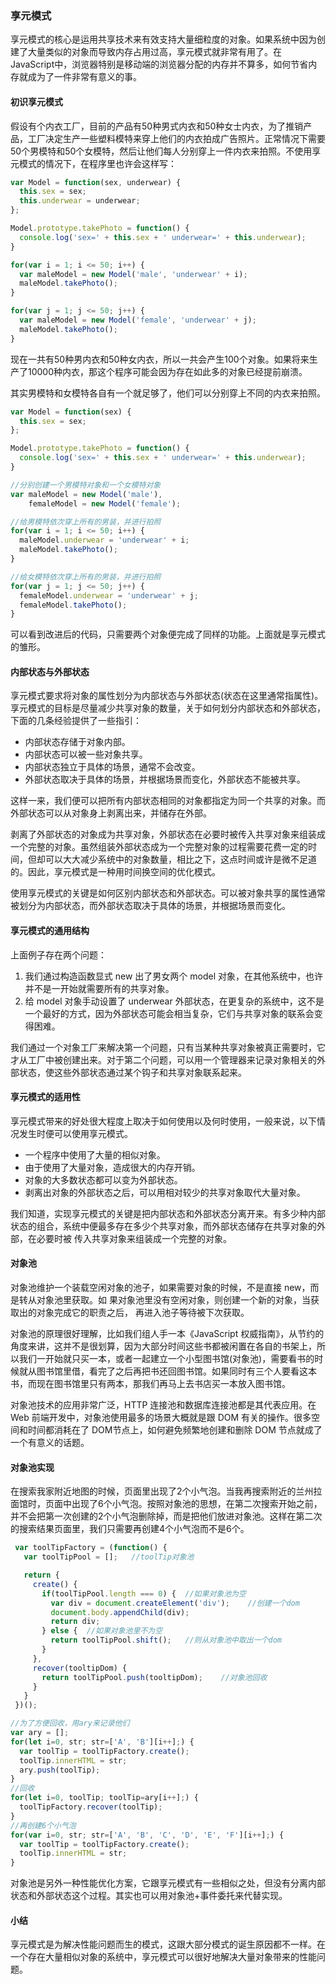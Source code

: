 ### 享元模式

享元模式的核心是运用共享技术来有效支持大量细粒度的对象。如果系统中因为创建了大量类似的对象而导致内存占用过高，享元模式就非常有用了。在JavaScript中，浏览器特别是移动端的浏览器分配的内存并不算多，如何节省内存就成为了一件非常有意义的事。

#### 初识享元模式

假设有个内衣工厂，目前的产品有50种男式内衣和50种女士内衣，为了推销产品，工厂决定生产一些塑料模特来穿上他们的内衣拍成广告照片。正常情况下需要50个男模特和50个女模特，然后让他们每人分别穿上一件内衣来拍照。不使用享元模式的情况下，在程序里也许会这样写：

```js
var Model = function(sex, underwear) {
  this.sex = sex;
  this.underwear = underwear;
};

Model.prototype.takePhoto = function() {
  console.log('sex=' + this.sex + ' underwear=' + this.underwear);
}

for(var i = 1; i <= 50; i++) {
  var maleModel = new Model('male', 'underwear' + i);
  maleModel.takePhoto();
}

for(var j = 1; j <= 50; j++) {
  var maleModel = new Model('female', 'underwear' + j);
  maleModel.takePhoto();
}
```

现在一共有50种男内衣和50种女内衣，所以一共会产生100个对象。如果将来生产了10000种内衣，那这个程序可能会因为存在如此多的对象已经提前崩溃。

其实男模特和女模特各自有一个就足够了，他们可以分别穿上不同的内衣来拍照。

```js
var Model = function(sex) {
  this.sex = sex;
};

Model.prototype.takePhoto = function() {
  console.log('sex=' + this.sex + ' underwear=' + this.underwear);
}

//分别创建一个男模特对象和一个女模特对象
var maleModel = new Model('male'),
    femaleModel = new Model('female');

//给男模特依次穿上所有的男装，并进行拍照
for(var i = 1; i <= 50; i++) {
  maleModel.underwear = 'underwear' + i;
  maleModel.takePhoto();
}

//给女模特依次穿上所有的男装，并进行拍照
for(var j = 1; j <= 50; j++) {
  femaleModel.underwear = 'underwear' + j;
  femaleModel.takePhoto();
}
```

可以看到改进后的代码，只需要两个对象便完成了同样的功能。上面就是享元模式的雏形。

#### 内部状态与外部状态

享元模式要求将对象的属性划分为内部状态与外部状态(状态在这里通常指属性)。享元模式的目标是尽量减少共享对象的数量，关于如何划分内部状态和外部状态，下面的几条经验提供了一些指引：

- 内部状态存储于对象内部。
- 内部状态可以被一些对象共享。
- 内部状态独立于具体的场景，通常不会改变。
- 外部状态取决于具体的场景，并根据场景而变化，外部状态不能被共享。

这样一来，我们便可以把所有内部状态相同的对象都指定为同一个共享的对象。而外部状态可以从对象身上剥离出来，并储存在外部。

剥离了外部状态的对象成为共享对象，外部状态在必要时被传入共享对象来组装成一个完整的对象。虽然组装外部状态成为一个完整对象的过程需要花费一定的时间，但却可以大大减少系统中的对象数量，相比之下，这点时间或许是微不足道的。因此，享元模式是一种用时间换空间的优化模式。

使用享元模式的关键是如何区别内部状态和外部状态。可以被对象共享的属性通常被划分为内部状态，而外部状态取决于具体的场景，并根据场景而变化。

#### 享元模式的通用结构

上面例子存在两个问题：

1. 我们通过构造函数显式 new 出了男女两个 model 对象，在其他系统中，也许并不是一开始就需要所有的共享对象。
2. 给 model 对象手动设置了 underwear 外部状态，在更复杂的系统中，这不是一个最好的方式，因为外部状态可能会相当复杂，它们与共享对象的联系会变得困难。

我们通过一个对象工厂来解决第一个问题，只有当某种共享对象被真正需要时，它才从工厂中被创建出来。对于第二个问题，可以用一个管理器来记录对象相关的外部状态，使这些外部状态通过某个钩子和共享对象联系起来。

#### 享元模式的适用性

享元模式带来的好处很大程度上取决于如何使用以及何时使用，一般来说，以下情况发生时便可以使用享元模式。

- 一个程序中使用了大量的相似对象。
- 由于使用了大量对象，造成很大的内存开销。
- 对象的大多数状态都可以变为外部状态。
- 剥离出对象的外部状态之后，可以用相对较少的共享对象取代大量对象。

我们知道，实现享元模式的关键是把内部状态和外部状态分离开来。有多少种内部状态的组合，系统中便最多存在多少个共享对象，而外部状态储存在共享对象的外部，在必要时被 传入共享对象来组装成一个完整的对象。 

#### 对象池

对象池维护一个装载空闲对象的池子，如果需要对象的时候，不是直接 new，而是转从对象池里获取。如
果对象池里没有空闲对象，则创建一个新的对象，当获取出的对象完成它的职责之后， 再进入池子等待被下次获取。

对象池的原理很好理解，比如我们组人手一本《JavaScript 权威指南》，从节约的角度来讲，这并不是很划算，因为大部分时间这些书都被闲置在各自的书架上，所以我们一开始就只买一本，或者一起建立一个小型图书馆(对象池)，需要看书的时候就从图书馆里借，看完了之后再把书还回图书馆。如果同时有三个人要看这本书，而现在图书馆里只有两本，那我们再马上去书店买一本放入图书馆。

对象池技术的应用非常广泛，HTTP 连接池和数据库连接池都是其代表应用。在 Web 前端开发中，对象池使用最多的场景大概就是跟 DOM 有关的操作。很多空间和时间都消耗在了 DOM节点上，如何避免频繁地创建和删除 DOM 节点就成了一个有意义的话题。

#### 对象池实现

在搜索我家附近地图的时候，页面里出现了2个小气泡。当我再搜索附近的兰州拉面馆时，页面中出现了6个小气泡。按照对象池的思想，在第二次搜索开始之前，并不会把第一次创建的2个小气泡删除掉，而是把他们放进对象池。这样在第二次的搜索结果页面里，我们只需要再创建4个小气泡而不是6个。

```js
 var toolTipFactory = (function() {
   var toolTipPool = [];   //toolTip对象池

   return {
     create() {
       if(toolTipPool.length === 0) {  //如果对象池为空
         var div = document.createElement('div');    //创建一个dom
         document.body.appendChild(div);
         return div;
       } else {  //如果对象池里不为空
         return toolTipPool.shift();   //则从对象池中取出一个dom
       }
     },
     recover(tooltipDom) {
       return toolTipPool.push(tooltipDom);    //对象池回收
     }
   }
 })();

//为了方便回收，用ary来记录他们
var ary = [];
for(let i=0, str; str=['A', 'B'][i++];) {
  var toolTip = toolTipFactory.create();
  toolTip.innerHTML = str;
  ary.push(toolTip);
}
//回收
for(let i=0, toolTip; toolTip=ary[i++];) {
  toolTipFactory.recover(toolTip);
}
//再创建6个小气泡
for(var i=0, str; str=['A', 'B', 'C', 'D', 'E', 'F'][i++];) {
  var toolTip = toolTipFactory.create();
  toolTip.innerHTML = str;
}
```

对象池是另外一种性能优化方案，它跟享元模式有一些相似之处，但没有分离内部状态和外部状态这个过程。其实也可以用对象池+事件委托来代替实现。

#### 小结

享元模式是为解决性能问题而生的模式，这跟大部分模式的诞生原因都不一样。在一个存在大量相似对象的系统中，享元模式可以很好地解决大量对象带来的性能问题。